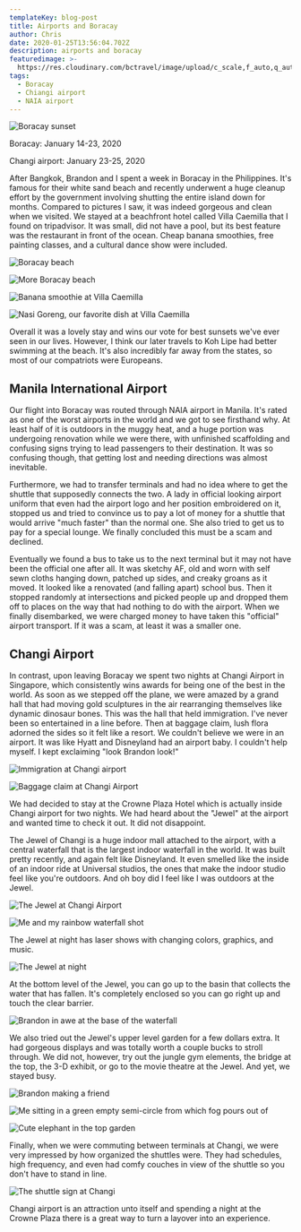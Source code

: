 ```yaml
---
templateKey: blog-post
title: Airports and Boracay
author: Chris
date: 2020-01-25T13:56:04.702Z
description: airports and boracay
featuredimage: >-
  https://res.cloudinary.com/bctravel/image/upload/c_scale,f_auto,q_auto,w_1080/v1584108300/IMG_20200121_182000_qzp7jl.jpg
tags:
  - Boracay
  - Chiangi airport
  - NAIA airport
---
```

![](https://res.cloudinary.com/bctravel/image/upload/c_scale,f_auto,q_auto,w_1080/v1584108300/IMG_20200121_182000_qzp7jl.jpg "Boracay sunset")

Boracay: January 14-23, 2020

Changi airport: January 23-25, 2020

After Bangkok, Brandon and I spent a week in Boracay in the Philippines. It's famous for their white sand beach and recently underwent a huge cleanup effort by the government involving shutting the entire island down for months. Compared to pictures I saw, it was indeed gorgeous and clean when we visited. We stayed at a beachfront hotel called Villa Caemilla that I found on tripadvisor. It was small, did not have a pool, but its best feature was the restaurant in front of the ocean. Cheap banana smoothies, free painting classes, and a cultural dance show were included.

![](https://res.cloudinary.com/bctravel/image/upload/c_scale,f_auto,q_auto,w_1080/v1584108309/IMG_20200121_181919_ugs2ry.jpg "Boracay beach")

![](https://res.cloudinary.com/bctravel/image/upload/c_scale,f_auto,q_auto,w_1080/v1584108266/IMG_20200120_131136_iuzq6i.jpg "More Boracay beach")

![](https://res.cloudinary.com/bctravel/image/upload/c_scale,f_auto,q_auto,w_1080/v1584108256/IMG_20200117_121548_qhuzf3.jpg "Banana smoothie at Villa Caemilla")

![](https://res.cloudinary.com/bctravel/image/upload/c_scale,f_auto,q_auto,w_1080/v1584108300/IMG_20200122_182718_qhghd9.jpg "Nasi Goreng, our favorite dish at Villa Caemilla")

Overall it was a lovely stay and wins our vote for best sunsets we've ever seen in our lives. However, I think our later travels to Koh Lipe had better swimming at the beach. It's also incredibly far away from the states, so most of our compatriots were Europeans. 

## Manila International Airport

Our flight into Boracay was routed through NAIA airport in Manila. It's rated as one of the worst airports in the world and we got to see firsthand why. At least half of it is outdoors in the muggy heat, and a huge portion was undergoing renovation while we were there, with unfinished scaffolding and confusing signs trying to lead passengers to their destination. It was so confusing though, that getting lost and needing directions was almost inevitable. 

Furthermore, we had to transfer terminals and had no idea where to get the shuttle that supposedly connects the two. A lady in official looking airport uniform that even had the airport logo and her position embroidered on it, stopped us and tried to convince us to pay a lot of money for a shuttle that would arrive "much faster" than the normal one. She also tried to get us to pay for a special lounge. We finally concluded this must be a scam and declined.

Eventually we found a bus to take us to the next terminal but it may not have been the official one after all. It was sketchy AF, old and worn with self sewn cloths hanging down, patched up sides, and creaky groans as it moved. It looked like a renovated (and falling apart) school bus. Then it stopped randomly at intersections and picked people up and dropped them off to places on the way that had nothing to do with the airport. When we finally disembarked, we were charged money to have taken this "official" airport transport. If it was a scam, at least it was a smaller one.

## Changi Airport

In contrast, upon leaving Boracay we spent two nights at Changi Airport in Singapore, which consistently wins awards for being one of the best in the world. As soon as we stepped off the plane, we were amazed by a grand hall that had moving gold sculptures in the air rearranging themselves like dynamic dinosaur bones. This was the hall that held immigration. I've never been so entertained in a line before. Then at baggage claim, lush flora adorned the sides so it felt like a resort. We couldn't believe we were in an airport. It was like Hyatt and Disneyland had an airport baby. I couldn't help myself. I kept exclaiming "look Brandon look!"

![](https://res.cloudinary.com/bctravel/image/upload/c_scale,f_auto,q_auto,w_1080/v1584108286/IMG_20200123_182955_mcggov.jpg "Immigration at Changi airport ")

![](https://res.cloudinary.com/bctravel/image/upload/c_scale,f_auto,q_auto,w_1080/v1584108204/IMG_3338_t1kj84.jpg "Baggage claim at Changi Airport")

We had decided to stay at the Crowne Plaza Hotel which is actually inside Changi airport for two nights. We had heard about the "Jewel" at the airport and wanted time to check it out. It did not disappoint. 

The Jewel of Changi is a huge indoor mall attached to the airport, with a central waterfall that is the largest indoor waterfall in the world. It was built pretty recently, and again felt like Disneyland. It even smelled like the inside of an indoor ride at Universal studios, the ones that make the indoor studio feel like you're outdoors. And oh boy did I feel like I was outdoors at the Jewel.

![](https://res.cloudinary.com/bctravel/image/upload/c_scale,f_auto,q_auto,w_1080/v1584108255/IMG_3363_avoxbq.jpg "The Jewel at Changi Airport")

![](https://res.cloudinary.com/bctravel/image/upload/c_scale,f_auto,q_auto,w_1080/v1584108285/IMG_3373_rygtr2.jpg "Me and my rainbow waterfall shot")

The Jewel at night has laser shows with changing colors, graphics, and music. 

![](https://res.cloudinary.com/bctravel/image/upload/c_scale,f_auto,q_auto,w_1080/v1584108302/IMG_20200123_194636_qprsnp.jpg "The Jewel at night")

At the bottom level of the Jewel, you can go up to the basin that collects the water that has fallen. It's completely enclosed so you can go right up and touch the clear barrier.

![](https://res.cloudinary.com/bctravel/image/upload/c_scale,f_auto,q_auto,w_1080/v1584108242/IMG_3365_iljaa6.jpg "Brandon in awe at the base of the waterfall")

We also tried out the Jewel's upper level garden for a few dollars extra. It had gorgeous displays and was totally worth a couple bucks to stroll through. We did not, however, try out the jungle gym elements, the bridge at the top, the 3-D exhibit, or go to the movie theatre at the Jewel. And yet, we stayed busy.

![](https://res.cloudinary.com/bctravel/image/upload/c_scale,f_auto,q_auto,w_1080/v1584108432/IMG_20200124_175245_geqhjs.jpg "Brandon making a friend")

![](https://res.cloudinary.com/bctravel/image/upload/c_scale,f_auto,q_auto,w_1080/v1584108314/IMG_20200124_180757_tsdyqt.jpg "Me sitting in a green empty semi-circle from which fog pours out of")

![](https://res.cloudinary.com/bctravel/image/upload/c_scale,f_auto,q_auto,w_1080/v1584108268/IMG_3381_tgstzo.jpg "Cute elephant in the top garden")

Finally, when we were commuting between terminals at Changi, we were very impressed by how organized the shuttles were. They had schedules, high frequency, and even had comfy couches in view of the shuttle so you don't have to stand in line. 

![](https://res.cloudinary.com/bctravel/image/upload/c_scale,f_auto,q_auto,w_1080/v1584108427/MVIMG_20200123_184934_whaz7m.jpg "The shuttle sign at Changi")

Changi airport is an attraction unto itself and spending a night at the Crowne Plaza there is a great way to turn a layover into an experience.
